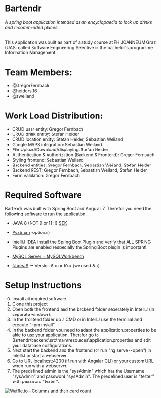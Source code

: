 # Bartendr
###### A spring boot application intended as an encyclopaedia to look up drinks and recommended places.

This Application was built as part of a study course at FH JOANNEUM Graz (UAS) called Software Engineering Selective in the bachelor's programme Information Management.

# Team Members:

* @GregorFernbach
* @heiderst16
* @sweiland

# Work Load Distribution:

* CRUD user entity: Gregor Fernbach
* CRUD drink entitiy: Stefan Heider
* CRUD location entity: Stefan Heider, Sebastian Weiland
* Google MAPS integration: Sebastian Weiland
* File Upload/Download/displaying: Stefan Heider
* Authentication & Authorization (Backend & Frontend): Gregor Fernbach
* Styling frontend: Sebastian Weiland
* Backend entities: Gregor Fernbach, Sebastian Weiland, Stefan Heider
* Backend REST: Gregor Fernbach, Sebastian Weiland, Stefan Heider
* Form validation: Gregor Fernbach

# Required Software

Bartendr was built with Spring Boot and Angular 7. Therefor you need the following software to run the application.

* JAVA 8 (NOT 9 or 11 !!) [SDK](https://www.oracle.com/technetwork/java/javase/downloads/index.html)
* [Postman](www.getpostman.com) (optional)
* IntelliJ [IDEA](https://www.jetbrains.com/idea/download/#section=windows)
  Install the Spring Boot Plugin and verify that ALL SPRING Plugins are enabled (especially  the  Spring Boot plugin is important)
  
* [MySQL Server + MySQLWorkbench](https://dev.mysql.com/downloads/windows/installer/)
* [NodeJS](https://nodejs.org/) -> Version 8.x or 10.x (we used 8.x)

# Setup Instructions

0. Install all required software.
1. Clone this project.
2. Open both the frontend and the backend folder seperately in IntelliJ (in separate windows).
3. In the frontend folder up a CMD or in IntelliJ use the terminal and execute "npm install"
4. In the backend folder you need to adapt the application.properties to be able to use your application. Therefor go to
Bartendr\backend\src\main\resources\application.properties and edit your database configurations.
5. Next start the backend and the frontend (or run "ng serve --open") in IntelliJ or start a webserver.
6. Go to URL localhost:4200 (if run with Angular CLI) or your custom URL when run with a webserver.
7. The predefined admin is the "sysAdmin" which has the Username "sysAdmin" and password "sysAdmin". The predefined user is "tester" with password "tester".






[![Waffle.io - Columns and their card count](https://badge.waffle.io/GregorFernbach/Bartendr.svg?columns=all)](https://waffle.io/GregorFernbach/Bartendr)
